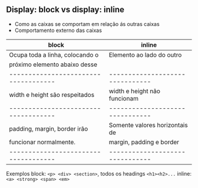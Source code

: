 ## Display: block vs display: inline

- Como as caixas se comportam em relação ás outras caixas
- Comportamento externo das caixas

| **block**                          | **inline**                    |
|------------------------------------|-------------------------------|
| Ocupa toda a linha, colocando o    | Elemento ao lado do outro     |
| próximo elemento abaixo desse      |                               | 
|------------------------------------|-------------------------------|
| width e height são respeitados     | width e height não funcionam  |
|------------------------------------|-------------------------------|
| padding, margin, border irão       | Somente valores horizontais de|
| funcionar normalmente.             | margin, padding e border      |
|------------------------------------|-------------------------------|

Exemplos
block: `<p> <div> <section>`, todos os headings `<h1><h2>...`
inline: `<a> <strong> <span> <em>`